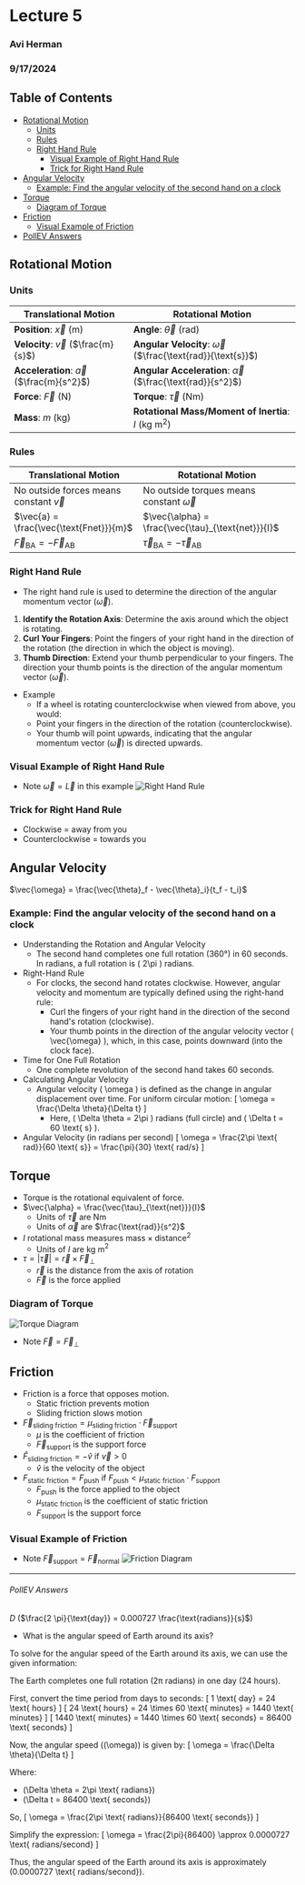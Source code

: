 # Lecture 5
### Avi Herman
### 9/17/2024

## Table of Contents
- [Rotational Motion](#rotational-motion)
  - [Units](#units)
  - [Rules](#rules)
  - [Right Hand Rule](#right-hand-rule)
    - [Visual Example of Right Hand Rule](#visual-example)
    - [Trick for Right Hand Rule](#trick-for-right-hand-rule)
- [Angular Velocity](#angular-velocity)
  - [Example: Find the angular velocity of the second hand on a clock](#example-find-the-angular-velocity-of-the-second-hand-on-a-clock)
- [Torque](#torque)
  - [Diagram of Torque](#diagram-of-torque)
- [Friction](#friction)
  - [Visual Example of Friction](#visual-example-of-friction)
- [PollEV Answers](#pollev-answers)


## Rotational Motion
### Units
| **Translational Motion** | **Rotational Motion** |
|--------------------------|-----------------------|
| **Position**: $\vec{x}$ (m) | **Angle**: $\vec{\theta}$ (rad) |
| **Velocity**: $\vec{v}$ ($\frac{m}{s}$) | **Angular Velocity**: $\vec{\omega}$ ($\frac{\text{rad}}{\text{s}}$) |
| **Acceleration**: $\vec{a}$  ($\frac{m}{s^2}$) | **Angular Acceleration**: $\vec{\alpha}$  ($\frac{\text{rad}}{s^2}$)|
| **Force**: $\vec{F}$ (N) | **Torque**: $\vec{\tau}$ (Nm) |
| **Mass**: $m$ (kg) | **Rotational Mass/Moment of Inertia**: $I$ (kg m$^2$) |

### Rules
| **Translational Motion**                     | **Rotational Motion**                              |
|----------------------------------------------|----------------------------------------------------|
| No outside forces means constant $\vec{v}$   | No outside torques means constant $\vec{\omega}$   |
| $\vec{a} = \frac{\vec{\text{Fnet}}}{m}$      | $\vec{\alpha} = \frac{\vec{\tau}_{\text{net}}}{I}$ |
| $\vec{F}_{\text{BA}} = -\vec{F}_{\text{AB}}$ | $\vec{\tau}_{\text{BA}} = -\vec{\tau}_{\text{AB}}$ |

### Right Hand Rule
- The right hand rule is used to determine the direction of the angular momentum vector $(\vec{\omega})$.
1. **Identify the Rotation Axis**: Determine the axis around which the object is rotating.
2. **Curl Your Fingers**: Point the fingers of your right hand in the direction of the rotation (the direction in which the object is moving).
3. **Thumb Direction**: Extend your thumb perpendicular to your fingers. The direction your thumb points is the direction of the angular momentum vector $(\vec{\omega})$.
- Example
  - If a wheel is rotating counterclockwise when viewed from above, you would:
  - Point your fingers in the direction of the rotation (counterclockwise).
  - Your thumb will point upwards, indicating that the angular momentum vector $(\vec{\omega})$ is directed upwards.
### Visual Example of Right Hand Rule
- Note $\vec{\omega} = \vec{L}$ in this example
![Right Hand Rule](https://files.mtstatic.com/site_4539/11790/0?Expires=1726590181&Signature=ID-TUuh02uCfcyaYIhANNqxcQPUlc~~DT2R0-L4DSFltQD6BkBdeyYKnZNUcyaxMEFCKWdI-6abUyJ5pvJXtiAAEix8W7lJ9wnTk5~NzqbAbfuZ0ybJ-xEEw~DKPeTGVnF7Gekv16JVj7csbOldQpPoWVpy4LGywCJYq6We8RG4_&Key-Pair-Id=APKAJ5Y6AV4GI7A555NA)

### Trick for Right Hand Rule
- Clockwise = away from you
- Counterclockwise = towards you

## Angular Velocity
$\vec{\omega} = \frac{\vec{\theta}_f - \vec{\theta}_i}{t_f - t_i}$

### Example: Find the angular velocity of the second hand on a clock
- Understanding the Rotation and Angular Velocity
  - The second hand completes one full rotation (360°) in 60 seconds. In radians, a full rotation is \( 2\pi \) radians.
- Right-Hand Rule
  - For clocks, the second hand rotates clockwise. However, angular velocity and momentum are typically defined using the right-hand rule:
    - Curl the fingers of your right hand in the direction of the second hand's rotation (clockwise).
    - Your thumb points in the direction of the angular velocity vector \( \vec{\omega} \), which, in this case, points downward (into the clock face).
- Time for One Full Rotation
  - One complete revolution of the second hand takes 60 seconds.
- Calculating Angular Velocity
  - Angular velocity \( \omega \) is defined as the change in angular displacement over time. For uniform circular motion:
  \[
  \omega = \frac{\Delta \theta}{\Delta t}
  \]
    - Here, \( \Delta \theta = 2\pi \) radians (full circle) and \( \Delta t = 60 \text{ s} \).
- Angular Velocity (in radians per second)
  \[
  \omega = \frac{2\pi \text{ rad}}{60 \text{ s}} = \frac{\pi}{30} \text{ rad/s}
  \]

## Torque
- Torque is the rotational equivalent of force.
- $\vec{\alpha} = \frac{\vec{\tau}_{\text{net}}}{I}$
  - Units of $\vec{\tau}$ are Nm
  - Units of $\vec{\alpha}$ are $\frac{\text{rad}}{s^2}$
- $I$ rotational mass measures $\text{mass} \times \text{distance}^2$
  - Units of $I$ are kg m$^2$
- $\tau = |\vec{\tau}| = \vec{r} \times \vec{F}_\perp$
  - $\vec{r}$ is the distance from the axis of rotation
  - $\vec{F}$ is the force applied
### Diagram of Torque
![Torque Diagram](https://lh3.googleusercontent.com/proxy/fOcdDRBrIp5G8LjbYsXORZzam1YwKKHVTKIzpPaU75jFemEVpSrsEDwBht649q1Du5qPChdNMA5DhSIat_sfle9aaX3yFrfWAmrIxZuRVu9XP2i_IpcjyGVYAIyHhHF2)
- Note $\vec{F} = \vec{F}_\perp$
## Friction
- Friction is a force that opposes motion.
  - Static friction prevents motion
  - Sliding friction slows motion
- $\vec{F}_{\text{sliding friction}} = \mu_{\text{sliding friction}} \cdot \vec{F}_{\text{support}}$
  - $\mu$ is the coefficient of friction
  - $\vec{F}_{\text{support}}$ is the support force
- $\hat{F}_{\text{sliding friction}} = -\hat{v}$ if $\vec{v} > 0$
  - $\hat{v}$ is the velocity of the object
- $F_{\text{static friction}} = F_{\text{push}}$ if $F_{\text{push}} < \mu_{\text{static friction}} \cdot F_{\text{support}}$
  - $F_{\text{push}}$ is the force applied to the object
  - $\mu_{\text{static friction}}$ is the coefficient of static friction
  - $F_{\text{support}}$ is the support force

### Visual Example of Friction
- Note $\vec{F}_\text{support} = \vec{F}_\text{normal}$
![Friction Diagram](https://tuitionphysics.com/wp-content/uploads/2020/06/free-body-diagram.jpg)

---

###### PollEV Answers
*D* ($\frac{2 \pi}{\text{day}} = 0.000727 \frac{\text{radians}}{s}$)
  - What is the angular speed of Earth around its axis?

To solve for the angular speed of the Earth around its axis, we can use the given information:

The Earth completes one full rotation (2π radians) in one day (24 hours).

First, convert the time period from days to seconds:
\[ 1 \text{ day} = 24 \text{ hours} \]
\[ 24 \text{ hours} = 24 \times 60 \text{ minutes} = 1440 \text{ minutes} \]
\[ 1440 \text{ minutes} = 1440 \times 60 \text{ seconds} = 86400 \text{ seconds} \]

Now, the angular speed (\(\omega\)) is given by:
\[ \omega = \frac{\Delta \theta}{\Delta t} \]

Where:
- \(\Delta \theta = 2\pi \text{ radians}\)
- \(\Delta t = 86400 \text{ seconds}\)

So,
\[ \omega = \frac{2\pi \text{ radians}}{86400 \text{ seconds}} \]

Simplify the expression:
\[ \omega = \frac{2\pi}{86400} \approx 0.0000727 \text{ radians/second} \]

Thus, the angular speed of the Earth around its axis is approximately \(0.0000727 \text{ radians/second}\).

